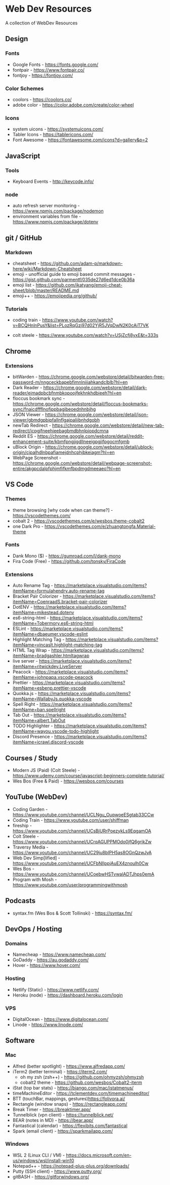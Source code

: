 # Web Dev Resources

A collection of WebDev Resources

## Design

### Fonts

- Google Fonts - https://fonts.google.com/
- fontpair - https://www.fontpair.co/
- fontjoy - https://fontjoy.com/

### Color Schemes

- coolors - https://coolors.co/
- adobe color - https://color.adobe.com/create/color-wheel

### Icons

- system uicons - https://systemuicons.com/
- Tabler Icons - https://tablericons.com/
- Font Awesome - https://fontawesome.com/icons?d=gallery&p=2

## JavaScript

### Tools

- Keyboard Events - http://keycode.info/

### node

- auto refresh server monitoring - https://www.npmjs.com/package/nodemon
- environment variables from file - https://www.npmjs.com/package/dotenv

## git / GitHub

### Markdown

- cheatsheet - https://github.com/adam-p/markdown-here/wiki/Markdown-Cheatsheet
- emoji - unofficial guide to emoji based commit messages - https://gist.github.com/parmentf/035de27d6ed1dce0b36a
- emoji list - https://github.com/ikatyang/emoji-cheat-sheet/blob/master/README.md
- emoji++ - https://emojipedia.org/github/

### Tutorials

- coding train - https://www.youtube.com/watch?v=BCQHnlnPusY&list=PLozRqGzj97d02YjR5JVqDwN2K0cAiT7VK

- colt steele - https://www.youtube.com/watch?v=USjZcfj8yxE&t=333s

## Chrome

### Extensions

- bitWarden - https://chrome.google.com/webstore/detail/bitwarden-free-password-m/nngceckbapebfimnlniiiahkandclblb?hl=en
- Dark Reader - https://chrome.google.com/webstore/detail/dark-reader/eimadpbcbfnmbkopoojfekhnkhdbieeh?hl=en
- floccus bookmark sync - https://chrome.google.com/webstore/detail/floccus-bookmarks-sync/fnaicdffflnofjppbagibeoednhnbjhg
- JSON Viewer - https://chrome.google.com/webstore/detail/json-viewer/gbmdgpbipfallnflgajpaliibnhdgobh
- newTab Redirect - https://chrome.google.com/webstore/detail/new-tab-redirect/icpgjfneehieebagbmdbhnlpiopdcmna
- Reddit ES - https://chrome.google.com/webstore/detail/reddit-enhancement-suite/kbmfpngjjgdllneeigpgjifpgocmfgmb
- uBlock Origin - https://chrome.google.com/webstore/detail/ublock-origin/cjpalhdlnbpafiamejdnhcphjbkeiagm?hl=en
- WebPage Screenshot - https://chrome.google.com/webstore/detail/webpage-screenshot-entire/akgpcdalpfphjmfifkmfbpdmgdmeeaeo?hl=en

## VS Code

### Themes

- theme browsing [why code when can theme?] - https://vscodethemes.com/
- cobalt 2 - https://vscodethemes.com/e/wesbos.theme-cobalt2
- one Dark Pro - https://vscodethemes.com/e/zhuangtongfa.Material-theme

### Fonts

- Dank Mono ($) - https://gumroad.com/l/dank-mono
- Fira Code (Free) - https://github.com/tonsky/FiraCode

### Extensions

- Auto Rename Tag - https://marketplace.visualstudio.com/items?itemName=formulahendry.auto-rename-tag
- Bracket Pair Colorizer - https://marketplace.visualstudio.com/items?itemName=CoenraadS.bracket-pair-colorizer
- DotENV - https://marketplace.visualstudio.com/items?itemName=mikestead.dotenv
- es6-string-html - https://marketplace.visualstudio.com/items?itemName=Tobermory.es6-string-html
- ESLint - https://marketplace.visualstudio.com/items?itemName=dbaeumer.vscode-eslint
- Highlight Matching Tag - https://marketplace.visualstudio.com/items?itemName=vincaslt.highlight-matching-tag
- HTML Tag Wrap - https://marketplace.visualstudio.com/items?itemName=bradgashler.htmltagwrap
- live server - https://marketplace.visualstudio.com/items?itemName=ritwickdey.LiveServer
- Peacock - https://marketplace.visualstudio.com/items?itemName=johnpapa.vscode-peacock
- Prettier - https://marketplace.visualstudio.com/items?itemName=esbenp.prettier-vscode
- Quokka.js - https://marketplace.visualstudio.com/items?itemName=WallabyJs.quokka-vscode
- Spell Right - https://marketplace.visualstudio.com/items?itemName=ban.spellright
- Tab Out - https://marketplace.visualstudio.com/items?itemName=albert.TabOut
- TODO Highlighter - https://marketplace.visualstudio.com/items?itemName=wayou.vscode-todo-highlight
- Discord Presence - https://marketplace.visualstudio.com/items?itemName=icrawl.discord-vscode

## Courses / Study

- Modern JS (Paid) (Colt Steele) - https://www.udemy.com/course/javascript-beginners-complete-tutorial/
- Wes Bos (Free & Paid) - https://wesbos.com/courses

## YouTube (WebDev)

- Coding Garden - https://www.youtube.com/channel/UCLNgu_OupwoeESgtab33CCw
- Coding Train - https://www.youtube.com/user/shiffman
- fireship - https://www.youtube.com/channel/UCsBjURrPoezykLs9EqgamOA
- Colt Steele - https://www.youtube.com/channel/UCrqAGUPPMOdo0jfQ6grikZw
- Traversy Media - https://www.youtube.com/channel/UC29ju8bIPH5as8OGnQzwJyA
- Web Dev Simp[lified] - https://www.youtube.com/channel/UCFbNIlppjAuEX4znoulh0Cw
- Wes Bos - https://www.youtube.com/channel/UCoebwHSTvwalADTJhps0emA
- Program with Mosh - https://www.youtube.com/user/programmingwithmosh

## Podcasts

- syntax.fm (Wes Bos & Scott Tollinski) - https://syntax.fm/

## DevOps / Hosting

### Domains

- Namecheap - https://www.namecheap.com/
- GoDaddy - https://au.godaddy.com/
- Hover - https://www.hover.com/

### Hosting

- Netlify (Static) - https://www.netlify.com/
- Heroku (node) - https://dashboard.heroku.com/login

### VPS

- DigitalOcean - https://www.digitalocean.com/
- Linode - https://www.linode.com/

## Software

### Mac

- Alfred (better spotlight) - https://www.alfredapp.com/
- iTerm2 (better terminal) - https://iterm2.com/
  - oh my zsh (zsh++) - https://github.com/ohmyzsh/ohmyzsh
  - cobalt2 theme - https://github.com/wesbos/Cobalt2-iterm
- iStat (top bar stats) - https://bjango.com/mac/istatmenus/
- timeMachineEditor - https://tclementdev.com/timemachineeditor/
- BTT (touchBar, mappings, gestures)https://folivora.ai/
- Rectangle (window snaps) - https://rectangleapp.com/
- Break Timer - https://breaktimer.app/
- Tunnelblick (vpn client) - https://tunnelblick.net/
- BEAR (notes in MD) - https://bear.app/
- Fantastical (calendar) - https://flexibits.com/fantastical
- Spark (email client) - https://sparkmailapp.com/

### Windows

- WSL 2 (Linux CLI / VM) - https://docs.microsoft.com/en-us/windows/wsl/install-win10
- Notepad++ - https://notepad-plus-plus.org/downloads/
- Putty (SSH client) - https://www.putty.org/
- gitBASH - https://gitforwindows.org/
